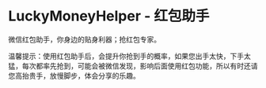 # LuckyMoneyHelper - 红包助手
微信红包助手，你身边的贴身利器；抢红包专家。

温馨提示：使用红包助手后，会提升你抢到手的概率，如果您出手太快，下手太猛，每次都率先抢到，可能会被微信发现，影响后面使用红包功能，所以有时还请您高抬贵手，放慢脚步，体会分享的乐趣。
